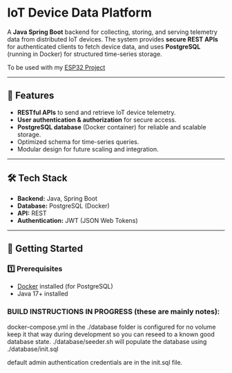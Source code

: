 # IoT Device Data Platform

A **Java Spring Boot** backend for collecting, storing, and serving telemetry data from distributed IoT devices.
The system provides **secure REST APIs** for authenticated clients to fetch device data, and uses **PostgreSQL** (running in Docker) for structured time-series storage.

To be used with my [ESP32 Project](https://github.com/Francois-Coleongco/ESP32-PIR-Monitor)

---

## 📌 Features

- **RESTful APIs** to send and retrieve IoT device telemetry.
- **User authentication & authorization** for secure access.
- **PostgreSQL database** (Docker container) for reliable and scalable storage.
- Optimized schema for time-series queries.
- Modular design for future scaling and integration.

---

## 🛠 Tech Stack

- **Backend:** Java, Spring Boot  
- **Database:** PostgreSQL (Docker)  
- **API:** REST  
- **Authentication:** JWT (JSON Web Tokens)  

---

## 🚀 Getting Started

### 1️⃣ Prerequisites
- [Docker](https://www.docker.com/) installed (for PostgreSQL)  
- Java 17+ installed  


### BUILD INSTRUCTIONS IN PROGRESS (these are mainly notes):

docker-compose.yml in the ./database folder is configured for no volume keep it that way during development so you can reseed to a known good database state. ./database/seeder.sh will populate the database using ./database/init.sql

default admin authentication credentials are in the init.sql file.
